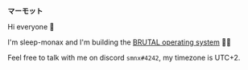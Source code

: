 **マーモット**

Hi everyone 👋

I'm sleep-monax and I'm building the [BRUTAL operating system](https://github.com/brutal-org/brutal) 👷‍♀️

Feel free to talk with me on discord `smnx#4242`, my timezone is UTC+2.
